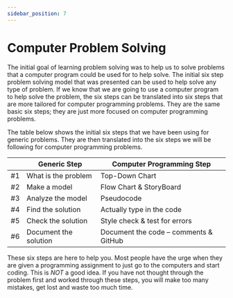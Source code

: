 ```yaml
---
sidebar_position: 7
---
```


# Computer Problem Solving

The initial goal of learning problem solving was to help us to solve problems that a computer program could be used for to help solve. The initial six step problem solving model that was presented can be used to help solve any type of problem. If we know that we are going to use a computer program to help solve the problem, the six steps can be translated into six steps that are more tailored for computer programming problems. They are the same basic six steps; they are just more focused on computer programming problems.

The table below shows the initial six steps that we have been using for generic problems. They are then translated into the six steps we will be following for computer programming problems.

|    |**Generic Step**           |**Computer Programming Step**        |
|----|---------------------------|-------------------------------------|
| #1 |What is the problem        |Top-Down Chart                       |
| #2 |Make a model               |Flow Chart & StoryBoard              |
| #3 |Analyze the model          |Pseudocode                           |
| #4 |Find the solution          |Actually type in the code            |
| #5 |Check the solution         |Style check & test for errors        |
| #6 |Document the solution      |Document the code – comments & GitHub|

These six steps are here to help you. Most people have the urge when they are given a programming assignment to just go to the computers and start coding. This is *NOT* a good idea. If you have not thought through the problem first and worked through these steps, you will make too many mistakes, get lost and waste too much time.
